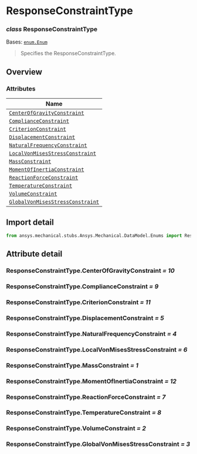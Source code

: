 # ResponseConstraintType

<a id="ResponseConstraintType"></a>

### *class* ResponseConstraintType

Bases: [`enum.Enum`](https://docs.python.org/3/library/enum.html#enum.Enum)

> Specifies the ResponseConstraintType.

> <!-- !! processed by numpydoc !! -->

<a id="overview"></a>

## Overview

### Attributes

| Name |
| ----------------------------------------------------------------------------------------------------------------------------------------- |
| [`CenterOfGravityConstraint`](../../../ACT/Automation/Mechanical/CenterOfGravityConstraint.md#CenterOfGravityConstraint) |
| [`ComplianceConstraint`](../../../ACT/Automation/Mechanical/ComplianceConstraint.md#ComplianceConstraint) |
| [`CriterionConstraint`](../../../ACT/Automation/Mechanical/CriterionConstraint.md#CriterionConstraint) |
| [`DisplacementConstraint`](../../../ACT/Automation/Mechanical/DisplacementConstraint.md#DisplacementConstraint) |
| [`NaturalFrequencyConstraint`](../../../ACT/Automation/Mechanical/NaturalFrequencyConstraint.md#NaturalFrequencyConstraint) |
| [`LocalVonMisesStressConstraint`](../../../ACT/Automation/Mechanical/LocalVonMisesStressConstraint.md#LocalVonMisesStressConstraint) |
| [`MassConstraint`](../../../ACT/Automation/Mechanical/MassConstraint.md#MassConstraint) |
| [`MomentOfInertiaConstraint`](../../../ACT/Automation/Mechanical/MomentOfInertiaConstraint.md#MomentOfInertiaConstraint) |
| [`ReactionForceConstraint`](../../../ACT/Automation/Mechanical/ReactionForceConstraint.md#ReactionForceConstraint) |
| [`TemperatureConstraint`](../../../ACT/Automation/Mechanical/TemperatureConstraint.md#TemperatureConstraint) |
| [`VolumeConstraint`](../../../ACT/Automation/Mechanical/VolumeConstraint.md#VolumeConstraint) |
| [`GlobalVonMisesStressConstraint`](../../../ACT/Automation/Mechanical/GlobalVonMisesStressConstraint.md#GlobalVonMisesStressConstraint) |

<a id="import-detail"></a>

## Import detail

```python
from ansys.mechanical.stubs.Ansys.Mechanical.DataModel.Enums import ResponseConstraintType
```

<a id="attribute-detail"></a>

## Attribute detail

<a id="ResponseConstraintType.CenterOfGravityConstraint"></a>

### ResponseConstraintType.CenterOfGravityConstraint *= 10*

<a id="ResponseConstraintType.ComplianceConstraint"></a>

### ResponseConstraintType.ComplianceConstraint *= 9*

<a id="ResponseConstraintType.CriterionConstraint"></a>

### ResponseConstraintType.CriterionConstraint *= 11*

<a id="ResponseConstraintType.DisplacementConstraint"></a>

### ResponseConstraintType.DisplacementConstraint *= 5*

<a id="ResponseConstraintType.NaturalFrequencyConstraint"></a>

### ResponseConstraintType.NaturalFrequencyConstraint *= 4*

<a id="ResponseConstraintType.LocalVonMisesStressConstraint"></a>

### ResponseConstraintType.LocalVonMisesStressConstraint *= 6*

<a id="ResponseConstraintType.MassConstraint"></a>

### ResponseConstraintType.MassConstraint *= 1*

<a id="ResponseConstraintType.MomentOfInertiaConstraint"></a>

### ResponseConstraintType.MomentOfInertiaConstraint *= 12*

<a id="ResponseConstraintType.ReactionForceConstraint"></a>

### ResponseConstraintType.ReactionForceConstraint *= 7*

<a id="ResponseConstraintType.TemperatureConstraint"></a>

### ResponseConstraintType.TemperatureConstraint *= 8*

<a id="ResponseConstraintType.VolumeConstraint"></a>

### ResponseConstraintType.VolumeConstraint *= 2*

<a id="ResponseConstraintType.GlobalVonMisesStressConstraint"></a>

### ResponseConstraintType.GlobalVonMisesStressConstraint *= 3*
